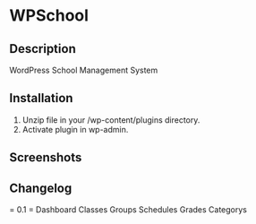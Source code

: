 # WPSchool

## Description

WordPress School Management System

## Installation

1. Unzip file in your /wp-content/plugins directory.
2. Activate plugin in wp-admin.

## Screenshots

## Changelog

= 0.1 =
Dashboard
Classes
Groups
Schedules
Grades
Categorys